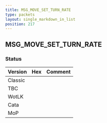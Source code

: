 ```yaml
---
title: MSG_MOVE_SET_TURN_RATE
type: packets
layout: single_markdown_in_list
position: 217
---
```


## MSG_MOVE_SET_TURN_RATE

### Status

Version    | Hex        | Comment
---------- | ---------- | ---------- 
Classic    |            |
TBC        |            |
WotLK      |            |
Cata       |            |
MoP        |            |